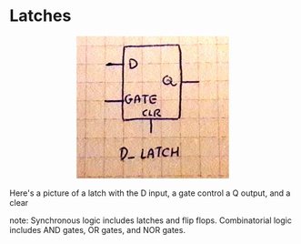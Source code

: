 # Latches

<p align="center">
<img src="./D_Latch.jpeg" height="250px">
</p>

Here's a picture of a latch with the D input, a gate control a Q output, and a clear

note: Synchronous logic includes latches and flip flops. Combinatorial logic includes AND gates, OR gates, and NOR gates.
